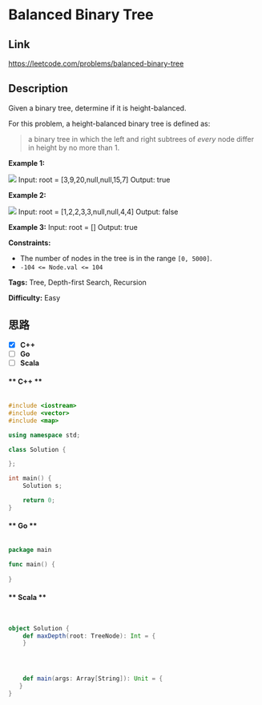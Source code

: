 


# Balanced Binary Tree

## Link

https://leetcode.com/problems/balanced-binary-tree


## Description

Given a binary tree, determine if it is height-balanced.

For this problem, a height-balanced binary tree is defined as:

> a binary tree in which the left and right subtrees of _every_ node differ in
> height by no more than 1.



**Example 1:**

![](https://assets.leetcode.com/uploads/2020/10/06/balance_1.jpg)
            Input: root = [3,9,20,null,null,15,7]    Output: true    

**Example 2:**

![](https://assets.leetcode.com/uploads/2020/10/06/balance_2.jpg)
            Input: root = [1,2,2,3,3,null,null,4,4]    Output: false    

**Example 3:**
            Input: root = []    Output: true    



**Constraints:**

  * The number of nodes in the tree is in the range `[0, 5000]`.
  * `-104 <= Node.val <= 104`


**Tags:** Tree, Depth-first Search, Recursion

**Difficulty:** Easy

## 思路

[title]: https://leetcode.com/problems/balanced-binary-tree


- [X] **C++**
- [ ] **Go**
- [ ] **Scala**

<!-- tabs:start -->

#### ** C++ **

``` cpp

#include <iostream>
#include <vector>
#include <map>

using namespace std;

class Solution {

};

int main() {
    Solution s;

    return 0;
}


```

#### ** Go **

``` go

package main

func main() {
	
}


```

#### ** Scala **

``` scala


object Solution {
    def maxDepth(root: TreeNode): Int = {
    }




    def main(args: Array[String]): Unit = {
   }
}

```

<!-- tabs:end -->
